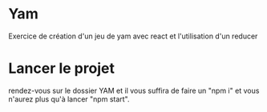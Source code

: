 # Yam

Exercice de création d'un jeu de yam avec react et l'utilisation d'un reducer

# Lancer le projet

rendez-vous sur le dossier YAM et il vous suffira de faire un "npm i" et vous n'aurez plus qu'à lancer "npm start".
